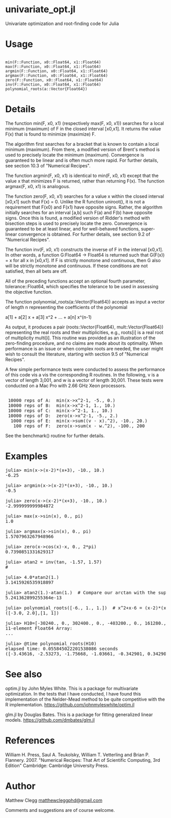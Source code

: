 univariate_opt.jl
=================

Univariate optimization and root-finding code for Julia

Usage
=====

<code>
min(F::Function, x0::Float64, x1::Float64)
max(F::Function, x0::Float64, x1::Float64)
argmin(F::Function, x0::Float64, x1::Float64)
argmax(F::Function, x0::Float64, x1::Float64)
zero(F::Function, x0::Float64, x1::Float64)
inv(F::Function, x0::Float64, x1::Float64)
polynomial_roots(a::Vector{Float64})
</code>

Details
=======

The function min(F, x0, x1) (respectively max(F, x0, x1)) searches for
a local minimum (maximum) of F in the closed interval [x0,x1].  It
returns the value F(x) that is found to minimize (maximize) F.

The algorithm first searches for a bracket that is known to contain a
local minimum (maximum).  From there, a modified version of Brent's
method is used to precisely locate the minimum (maximum).  Convergence
is guaranteed to be linear and is often much more rapid.  For further
details, see section 10.3 of "Numerical Recipes".

The function argmin(F, x0, x1) is identical to min(F, x0, x1) except
that the value x that minimizes F is returned, rather than returning
F(x).  The function argmax(F, x0, x1) is analogous.

The function zero(F, x0, x1) searches for a value x within the closed
interval [x0,x1] such that F(x) = 0.  Unlike the R function uniroot(),
it is not a requirement that F(x0) and F(x1) have opposite signs.
Rather, the algorithm initially searches for an interval [a,b] such
F(a) and F(b) have opposite signs.  Once this is found, a modified
version of Ridder's method with bisection steps is used to precisely
locate the zero.  Convergence is guaranteed to be at least linear, and
for well-behaved functions, super-linear convergence is obtained.  For
further details, see section 9.2 of "Numerical Recipes".

The function inv(F, x0, x1) constructs the inverse of F in the
interval [x0,x1].  In other words, a function G:Float64 -> Float64 is
returned such that G(F(x)) = x for all x in [x0,x1].  If F is strictly
monotone and continuous, then G also will be strictly monotone and
continuous.  If these conditions are not satisfied, then all bets are
off.

All of the preceding functions accept an optional fourth parameter,
tolerance::Float64, which specifies the tolerance to be used in
assessing the objective function.

The function polynomial_roots(a::Vector{Float64}) accepts as input a
vector of length n representing the coefficients of the polynomial

  a[1] + a[2] x + a[3] x^2 + ... + a[n] x^(n-1)

As output, it produces a pair (roots::Vector{Float64},
mult::Vector{Float64}) representing the real roots and their
multiplicities, e.g., roots[i] is a real root of multiplicity
multi[i].  This routine was provided as an illustration of the
zero-finding procedure, and no claims are made about its optimality.
When performance is an issue or when complex roots are needed, the
user might wish to consult the literature, starting with section 9.5
of "Numerical Recipes".

A few simple performance tests were conducted to assess the
performance of this code vis a vis the corresponding R routines.  In
the following, v is a vector of length 3,001, and w is a vector of
length 30,001.  These tests were conducted on a Mac Pro with 2.66 GHz
Xeon processors.

<pre>
                                                              Julia        R
 10000 reps of A:  min(x->x^2-1, -5., 0.)                     0.479 sec    0.681 sec
 10000 reps of B:  min(x->x^2-1, 1., 10.)                     0.477 sec    0.722 sec
 10000 reps of C:  min(x->^2-1, 1., 10.)                      0.159 sec    0.277 sec
 10000 reps of D:  zero(x->x^2-1, -5., 2.)                    0.107 sec    0.464 sec
  1000 reps of E:  min(x->sum((v - x).^2), -10., 20.)         0.391 sec    0.513 sec
   100 reps of F:  zero(x->sum(x - w.^2), -100., 200          0.581 sec    0.528 sec
</pre>

See the benchmark() routine for further details.

Examples
========

<pre>
julia> min(x->(x-2)*(x+3), -10., 10.)
-6.25

julia> argmin(x->(x-2)*(x+3), -10., 10.)
-0.5

julia> zero(x->(x-2)*(x+3), -10., 10.)
-2.999999999984872

julia> max(x->sin(x), 0., pi)
1.0

julia> argmax(x->sin(x), 0., pi)
1.5707963267948966

julia> zero(x->cos(x)-x, 0., 2*pi)
0.7390851331629317

julia> atan2 = inv(tan, -1.57, 1.57)
#<function>

julia> 4.0*atan2(1.)
3.1415926535918897

julia> atan2(1.)-atan(1.)  # Compare our arctan with the supplied version
5.241362899255364e-13

julia> polynomial_roots([-6., 1., 1.])  # x^2+x-6 = (x-2)*(x+3)
([-3.0, 2.0],[1, 1])

julia> H10=[-30240., 0., 302400., 0., -403200., 0., 161280., 0., -23040., 0., 1024.]
11-element Float64 Array:
...

julia> @time polynomial_roots(H10)
elapsed time: 0.055845022201538086 seconds
([-3.43616, -2.53273, -1.75668, -1.03661, -0.342901, 0.342901, 1.03661, 1.75668, 2.53273, 3.43616],[1, 1, 1, 1, 1, 1, 1, 1, 1, 1])
</pre>

See also
========

optim.jl by John Myles White.  This is a package for multivariate
optimization.  In the tests that I have conducted, I have found this
implementation of the Nelder-Mead method to be quite competitive with
the R implementation.  https://github.com/johnmyleswhite/optim.jl

glm.jl by Douglas Bates.  This is a package for fitting generalized
linear models.  https://github.com/dmbates/glm.jl

References
==========

William H. Press, Saul A. Teukolsky, William T. Vetterling and Brian P. Flannery.  2007. "Numerical Recipes:  That Art of Scientific Computing, 3rd Edition" Cambridge: Cambridge University Press.

Author
======

Matthew Clegg
matthewcleggphd@gmail.com

Comments and suggestions are of course welcome.
